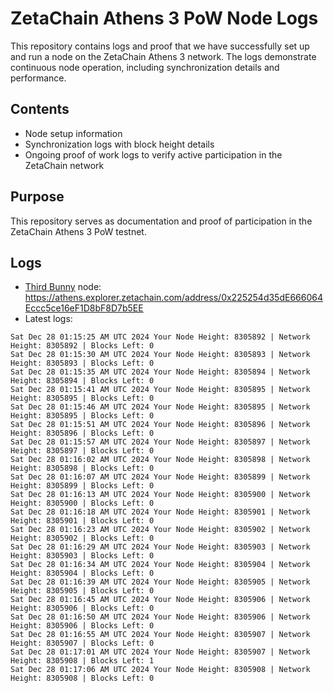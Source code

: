 # ZetaChain Athens 3 PoW Node Logs
This repository contains logs and proof that we have successfully set up and run a node on the ZetaChain Athens 3 network. The logs demonstrate continuous node operation, including synchronization details and performance.

## Contents
- Node setup information
- Synchronization logs with block height details
- Ongoing proof of work logs to verify active participation in the ZetaChain network

## Purpose
This repository serves as documentation and proof of participation in the ZetaChain Athens 3 PoW testnet.

## Logs

- [Third Bunny](https://thirdbunny.xyz/) node: https://athens.explorer.zetachain.com/address/0x225254d35dE666064Eccc5ce16eF1D8bF8D7b5EE
- Latest logs:
```
Sat Dec 28 01:15:25 AM UTC 2024 Your Node Height: 8305892 | Network Height: 8305892 | Blocks Left: 0
Sat Dec 28 01:15:30 AM UTC 2024 Your Node Height: 8305893 | Network Height: 8305893 | Blocks Left: 0
Sat Dec 28 01:15:35 AM UTC 2024 Your Node Height: 8305894 | Network Height: 8305894 | Blocks Left: 0
Sat Dec 28 01:15:41 AM UTC 2024 Your Node Height: 8305895 | Network Height: 8305895 | Blocks Left: 0
Sat Dec 28 01:15:46 AM UTC 2024 Your Node Height: 8305895 | Network Height: 8305895 | Blocks Left: 0
Sat Dec 28 01:15:51 AM UTC 2024 Your Node Height: 8305896 | Network Height: 8305896 | Blocks Left: 0
Sat Dec 28 01:15:57 AM UTC 2024 Your Node Height: 8305897 | Network Height: 8305897 | Blocks Left: 0
Sat Dec 28 01:16:02 AM UTC 2024 Your Node Height: 8305898 | Network Height: 8305898 | Blocks Left: 0
Sat Dec 28 01:16:07 AM UTC 2024 Your Node Height: 8305899 | Network Height: 8305899 | Blocks Left: 0
Sat Dec 28 01:16:13 AM UTC 2024 Your Node Height: 8305900 | Network Height: 8305900 | Blocks Left: 0
Sat Dec 28 01:16:18 AM UTC 2024 Your Node Height: 8305901 | Network Height: 8305901 | Blocks Left: 0
Sat Dec 28 01:16:23 AM UTC 2024 Your Node Height: 8305902 | Network Height: 8305902 | Blocks Left: 0
Sat Dec 28 01:16:29 AM UTC 2024 Your Node Height: 8305903 | Network Height: 8305903 | Blocks Left: 0
Sat Dec 28 01:16:34 AM UTC 2024 Your Node Height: 8305904 | Network Height: 8305904 | Blocks Left: 0
Sat Dec 28 01:16:39 AM UTC 2024 Your Node Height: 8305905 | Network Height: 8305905 | Blocks Left: 0
Sat Dec 28 01:16:45 AM UTC 2024 Your Node Height: 8305906 | Network Height: 8305906 | Blocks Left: 0
Sat Dec 28 01:16:50 AM UTC 2024 Your Node Height: 8305906 | Network Height: 8305906 | Blocks Left: 0
Sat Dec 28 01:16:55 AM UTC 2024 Your Node Height: 8305907 | Network Height: 8305907 | Blocks Left: 0
Sat Dec 28 01:17:01 AM UTC 2024 Your Node Height: 8305907 | Network Height: 8305908 | Blocks Left: 1
Sat Dec 28 01:17:06 AM UTC 2024 Your Node Height: 8305908 | Network Height: 8305908 | Blocks Left: 0
```
